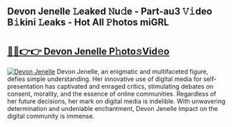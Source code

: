 ## Devon Jenelle 𝙻eaked 𝙽u𝚍e - Part-au3 𝚅𝚒deo B𝚒kini 𝙻eaks - Hot All 𝙿hotos miGRL

# <h2><a href="http://ld6ppx.urlbe.top/?page=Devon+Jenelle">🔗🔗👉👉 Devon Jenelle P𝚑oto𝚜Vid𝚎o</a></h2>

[![Devon Jenelle](https://i.imgur.com/eBuTRDB.gif)](http://ld6ppx.urlbe.top/?page=Devon+Jenelle)
Devon Jenelle, an enigmatic and multifaceted figure, defies simple understanding. Her innovative use of digital media for self-presentation has captivated and enraged critics, stimulating debates on consent, morality, and the essence of online communities. Regardless of her future decisions, her mark on digital media is indelible. With unwavering determination and undeniable enchantment, Devon Jenelle impact on the digital community is immense.
